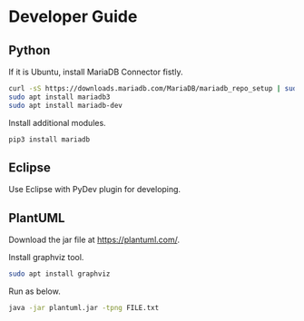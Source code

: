 # Developer Guide

## Python

If it is Ubuntu, install MariaDB Connector fistly.

```bash
curl -sS https://downloads.mariadb.com/MariaDB/mariadb_repo_setup | sudo bash
sudo apt install mariadb3
sudo apt install mariadb-dev
```

Install additional modules.

```bash
pip3 install mariadb
```

## Eclipse

Use Eclipse with PyDev plugin for developing.

## PlantUML

Download the jar file at https://plantuml.com/.

Install graphviz tool.

```bash
sudo apt install graphviz
```

Run as below.

```bash
java -jar plantuml.jar -tpng FILE.txt
```

